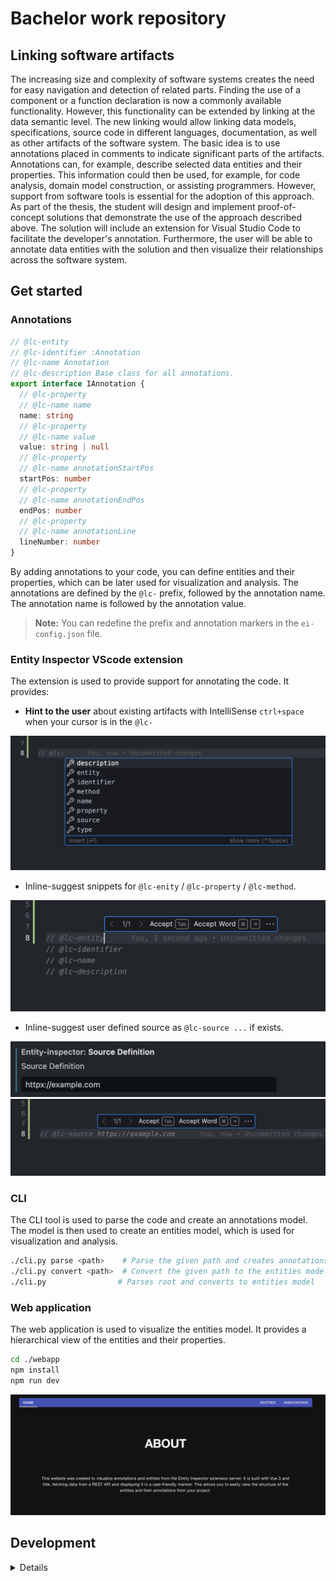 # Bachelor work repository

## Linking software artifacts

The increasing size and complexity of software systems creates the need for
easy navigation and detection of related parts. Finding the use of a component
or a function declaration is now a commonly available functionality. However,
this functionality can be extended by linking at the data semantic level. The
new linking would allow linking data models, specifications, source code in
different languages, documentation, as well as other artifacts of the software
system. The basic idea is to use annotations placed in comments to indicate
significant parts of the artifacts. Annotations can, for example, describe
selected data entities and their properties. This information could then be
used, for example, for code analysis, domain model construction, or assisting
programmers. However, support from software tools is essential for the adoption
of this approach. As part of the thesis, the student will design and implement
proof-of-concept solutions that demonstrate the use of the approach described
above. The solution will include an extension for Visual Studio Code to
facilitate the developer's annotation. Furthermore, the user will be able to
annotate data entities with the solution and then visualize their relationships
across the software system.

## Get started

### Annotations

```typescript
// @lc-entity
// @lc-identifier :Annotation
// @lc-name Annotation
// @lc-description Base class for all annotations.
export interface IAnnotation {
  // @lc-property
  // @lc-name name
  name: string
  // @lc-property
  // @lc-name value
  value: string | null
  // @lc-property
  // @lc-name annotationStartPos
  startPos: number
  // @lc-property
  // @lc-name annotationEndPos
  endPos: number
  // @lc-property
  // @lc-name annotationLine
  lineNumber: number
}
```

By adding annotations to your code, you can define entities and their
properties, which can be later used for visualization and analysis. The
annotations are defined by the `@lc-` prefix, followed by the annotation name.
The annotation name is followed by the annotation value.

> **Note:** You can redefine the prefix and annotation markers in the
> `ei-config.json` file.

### Entity Inspector VScode extension

The extension is used to provide support for annotating the code. It provides:

- **Hint to the user** about existing artifacts with IntelliSense `ctrl+space`
  when your cursor is in the `@lc-`

![suggestions](./entity-inspector/assets/hints.png)

- Inline-suggest snippets for `@lc-enity` / `@lc-property` / `@lc-method`.

![snippets](./entity-inspector/assets/inline-snippets.png)

- Inline-suggest user defined source as `@lc-source ...` if exists.

![setting source](./entity-inspector/assets/setings-source.png)
![inline source](./entity-inspector/assets/inline-source.png)

### CLI

The CLI tool is used to parse the code and create an annotations model. The
model is then used to create an entities model, which is used for visualization
and analysis.

```bash
./cli.py parse <path>    # Parse the given path and creates annotations model
./cli.py convert <path>  # Convert the given path to the entities model
./cli.py                # Parses root and converts to entities model
```

### Web application

The web application is used to visualize the entities model. It provides a
hierarchical view of the entities and their properties.

```bash
cd ./webapp
npm install
npm run dev
```

![webapp](./assets/webapp.png)

## Development

<details close>
<summary> Details </summary>

## Entity Inspector VScode extension

### Extension installation

```bash
cd ./entity-inspector                     # go to the extension folder
npm install                               # install npm packages
npm run build                             # create vsix package in current folder
```

## Backend for the project (server and CLI)

### Instalation

```bash
python3 -m venv .venv           # create virtual env.
.venv/bin/activate              # Activate venv for Unix
.venv\Scripts\activate          # Activate venv for Windows
pip install -r requirements.txt # install dependencies
```

### Flask sever for Entity Extension

```bash
python3 run.py                            # runs on `http://127.0.0.1:5000`
```

### CLI for Entity Extension

| Command | Description |
| --- | --- |
| `./cli.py --help` | Display help message |
| `./cli.py parse <path>` | Parse the given path and creates annotations model |
| `./cli.py convert <path>` | Convert the given path to the entities model |
| `./cli.py` | parses root and converts to entities model` |

## Configuration

- `ei-config.json` file is used to configure the CLI and extension:

    ```json
    {
        "prefixName": "@lc",
        "identifierMarker": "identifier",
        "nameMarker": "name",
        "typeMarker": "type",
        "descriptionMarker": "description",
        "entityMarker": "entity",
        "propertyMarker": "property",
        "methodMarker": "method",
        "sourceMarker": "source",
        "serverUrl": "http://localhost:5000",
        "annotationsModel": "annotations.json",
        "entitiesModel": "entities.json",
        "parserExclude": ["node_modules", ".git", ".venv"],
        "parserInclude": ["entity-inspector"]
    }
    ```

## Web application

Application for ei-models vizualzation. **All commands are executed in the `webapp` folder**

### Project Setup

```sh
npm install
```

#### Compile and Hot-Reload for Development

```sh
npm run dev
```

#### Compile and Minify for Production

```sh
npm run build
```

</details>
